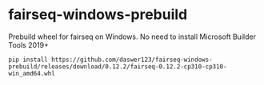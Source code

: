 # fairseq-windows-prebuild
Prebuild wheel for fairseq on Windows. No need to install Microsoft Builder Tools 2019+

`pip install https://github.com/daswer123/fairseq-windows-prebuild/releases/download/0.12.2/fairseq-0.12.2-cp310-cp310-win_amd64.whl`
